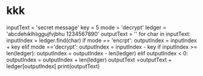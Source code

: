 # kkk
inputText = 'secret message'
key = 5
mode = 'decrypt'
ledger = 'abcdehıklhlıggujfvjbhu 1234567890'
outputText = ''
for char in inputText:
    inputIndex = ledger.find(char)
    if mode == 'encrpt':
        outputIndex = inputIndex + key
    elif mode =='decrypt':
        outputIndex = inputIndex - key
    if inputIndex >= len(ledger):
        outputIndex = outputIndex - len(ledger)
    elif outputIndex < 0:
        outputIndex = outputIndex + len(ledger)
    outputText =outputText + ledger[outputIndex]
print(outputText)
